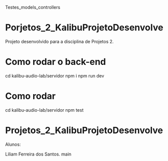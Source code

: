  Testes_models_controllers
# Porjetos_2_KalibuProjetoDesenvolve

Projeto desenvolvido para a disciplina de Projetos 2.

# Como rodar o back-end
cd kalibu-audio-lab/servidor
npm i
npm run dev

# Como rodar 
cd kalibu-audio-lab/servidor
npm test


# Projetos_2_KalibuProjetoDesenvolve

Alunos:

Liliam Ferreira dos Santos.
main
